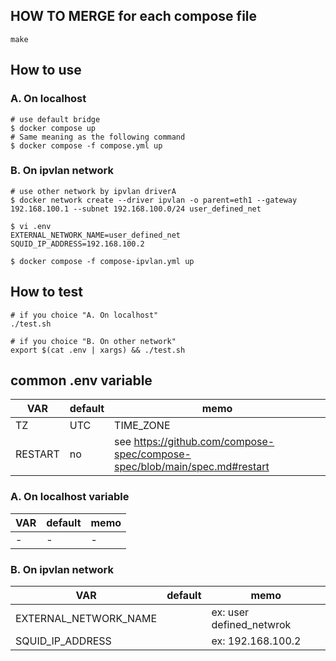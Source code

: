 

## HOW TO MERGE for each compose file
```
make
```

## How to use
### A. On localhost
```
# use default bridge
$ docker compose up
# Same meaning as the following command
$ docker compose -f compose.yml up
```

### B. On ipvlan network
```
# use other network by ipvlan driverA
$ docker network create --driver ipvlan -o parent=eth1 --gateway 192.168.100.1 --subnet 192.168.100.0/24 user_defined_net

$ vi .env
EXTERNAL_NETWORK_NAME=user_defined_net
SQUID_IP_ADDRESS=192.168.100.2

$ docker compose -f compose-ipvlan.yml up 
```

## How to test
```
# if you choice "A. On localhost"
./test.sh

# if you choice "B. On other network"
export $(cat .env | xargs) && ./test.sh
```


## common .env variable
| VAR     | default | memo                                                                        |
| ------- | ------- | --------------------------------------------------------------------------- |
| TZ      | UTC     | TIME_ZONE                                                                   |
| RESTART | no      | see  https://github.com/compose-spec/compose-spec/blob/main/spec.md#restart |

### A. On localhost variable
| VAR | default | memo |
| --- | ------- | ---- |
| -   | -       | -    |

### B. On ipvlan network
| VAR                   | default | memo                     |
| --------------------- | ------- | ------------------------ |
| EXTERNAL_NETWORK_NAME |         | ex: user defined_netwrok |
| SQUID_IP_ADDRESS      |         | ex: 192.168.100.2        |